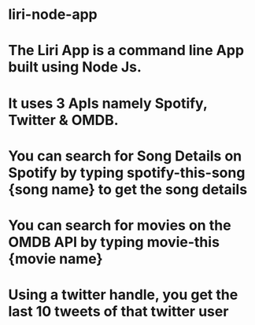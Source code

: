 # liri-node-app
# The Liri App is a command line App built using Node Js.
# It uses 3 ApIs namely Spotify, Twitter & OMDB.

# You can search for Song Details on Spotify by typing spotify-this-song {song name} to get the song details

# You can search for movies on the OMDB API by typing movie-this {movie name}

# Using a twitter handle, you get the last 10 tweets of that twitter user
